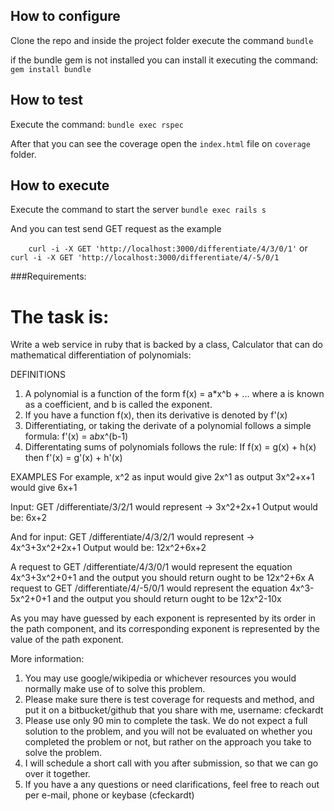 ## How to configure
Clone the repo and inside the project folder execute the command
`bundle`

if the bundle gem is not installed you can install it executing the command:
`gem install bundle`

## How to test
Execute the command:
`bundle exec rspec`

After that you can see the coverage open the `index.html` file on `coverage` folder.

## How to execute
Execute the command to start the server
`bundle exec rails s`

And you can test send GET request as the example

`    curl -i -X GET 'http://localhost:3000/differentiate/4/3/0/1'`
or
`    curl -i -X GET 'http://localhost:3000/differentiate/4/-5/0/1`

###Requirements:

# The task is:

Write a web service in ruby that is backed by a class, Calculator that
can do mathematical differentiation of polynomials:

DEFINITIONS
1. A polynomial is a function of the form f(x) = a*x^b + ... where a is
   known as a coefficient, and b is called the exponent.
2. If you have a function f(x), then its derivative is denoted by f'(x)
3. Differentiating, or taking the derivate of a polynomial follows a
   simple formula: f'(x) = a*b*x^(b-1)
4. Differentating sums of polynomials follows the rule: If f(x) = g(x) +
   h(x) then f'(x) = g'(x) + h'(x)

EXAMPLES
For example, x^2 as input would give 2x^1 as output
3x^2+x+1 would give 6x+1

Input: GET /differentiate/3/2/1 would represent -> 3x^2+2x+1
Output would be: 6x+2

And for input:
GET /differentiate/4/3/2/1 would represent -> 4x^3+3x^2+2x+1
Output would be: 12x^2+6x+2

A request to GET /differentiate/4/3/0/1 would represent the equation
4x^3+3x^2+0+1 and the output you should return ought to be 12x^2+6x
A request to GET /differentiate/4/-5/0/1 would represent the equation
4x^3-5x^2+0+1 and the output you should return ought to be 12x^2-10x

As you may have guessed by each exponent is represented by its order in
the path component, and its corresponding
exponent is represented by the value of the path exponent. 

More information:

1. You may use google/wikipedia or whichever resources you would
   normally make use of to solve this problem.
2. Please make sure there is test coverage for requests and method, and
   put it on a bitbucket/github that you share with me, username:
cfeckardt
3. Please use only 90 min to complete the task. We do not expect a full
   solution to the problem, and you will not be evaluated on whether you
completed the problem or not,
   but rather on the approach you take to solve the problem.
4. I will schedule a short call with you after submission, so that we
   can go over it together.
5. If you have a any questions or need clarifications, feel free to
   reach out per e-mail, phone or keybase (cfeckardt)


